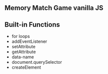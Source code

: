 ## Memory Match Game vanilla JS


## Built-in Functions
- for loops
- addEventListener
- setAttribute
- getAttribute
- data-name
- document.querySelector
- createElement